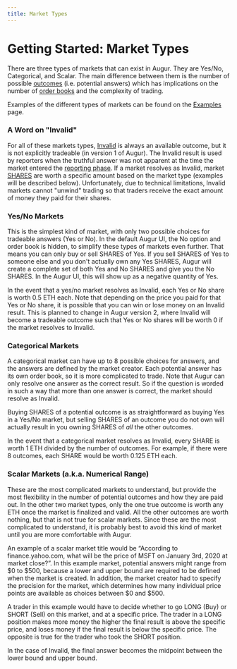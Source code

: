```yaml
---
title: Market Types
---
```


# Getting Started: Market Types

There are three types of markets that can exist in Augur. They are Yes/No, Categorical, and Scalar. The main difference between them is the number of possible [outcomes](https://augur.guide/glossary.html#Outcome) (i.e. potential answers) which has implications on the number of [order books](https://augur.guide/glossary.html#Order%20Book) and the complexity of trading. 

Examples of the different types of markets can be found on the [Examples](https://augur.guide/2-market-creators/examples.html) page.

### A Word on "Invalid"

For all of these markets types, [Invalid](https://augur.guide/glossary.html#Invalid%20Outcome) is always an available outcome, but it is not explicitly tradeable (in version 1 of Augur). The Invalid result is used by reporters when the truthful answer was not apparent at the time the market entered the [reporting phase](https://augur.guide/4-reporters/1-reporting-process.html). If a market resolves as Invalid, market [SHARES](https://augur.guide/glossary.html#SHARE) are worth a specific amount based on the market type (examples will be described below). Unfortunately, due to technical limitations, Invalid markets cannot "unwind" trading so that traders receive the exact amount of money they paid for their shares.

### Yes/No Markets

This is the simplest kind of market, with only two possible choices for tradeable answers (Yes or No). In the default Augur UI, the No option and order book is hidden, to simplify these types of markets even further. That means you can only buy or sell SHARES of Yes. If you sell SHARES of Yes to someone else and you don't actually own any Yes SHARES, Augur will create a complete set of both Yes and No SHARES and give you the No SHARES. In the Augur UI, this will show up as a negative quantity of Yes.

In the event that a yes/no market resolves as Invalid, each Yes or No share is worth 0.5 ETH each. Note that depending on the price you paid for that Yes or No share, it is possible that you can win or lose money on an Invalid result. This is planned to change in Augur version 2, where Invalid will become a tradeable outcome such that Yes or No shares will be worth 0 if the market resolves to Invalid.

### Categorical Markets

A categorical market can have up to 8 possible choices for answers, and the answers are defined by the market creator. Each potential answer has its own order book, so it is more complicated to trade. Note that Augur can only resolve one answer as the correct result. So if the question is worded in such a way that more than one answer is correct, the market should resolve as Invalid.

Buying SHARES of a potential outcome is as straightforward as buying Yes in a Yes/No market, but selling SHARES of an outcome you do not own will actually result in you owning SHARES of *all* the other outcomes.

In the event that a categorical market resolves as Invalid, every SHARE is worth 1 ETH divided by the number of outcomes. For example, if there were 8 outcomes, each SHARE would be worth 0.125 ETH each.

### Scalar Markets (a.k.a. Numerical Range)

These are the most complicated markets to understand, but provide the most flexibility in the number of potential outcomes and how they are paid out. In the other two market types, only the one true outcome is worth any ETH once the market is finalized and valid. All the other outcomes are worth nothing, but that is not true for scalar markets. Since these are the most complicated to understand, it is probably best to avoid this kind of market until you are more comfortable with Augur.

An example of a scalar market title would be “According to finance.yahoo.com, what will be the price of MSFT on January 3rd, 2020 at market close?”. In this example market, potential answers might range from $0 to $500, because a lower and upper bound are required to be defined when the market is created. In addition, the market creator had to specify the precision for the market, which determines how many individual price points are available as choices between $0 and $500. 

A trader in this example would have to decide whether to go LONG (Buy) or SHORT (Sell) on this market, and at a specific price. The trader in a LONG position makes more money the higher the final result is above the specific price, and loses money if the final result is below the specific price. The opposite is true for the trader who took the SHORT position.

In the case of Invalid, the final answer becomes the midpoint between the lower bound and upper bound. 
